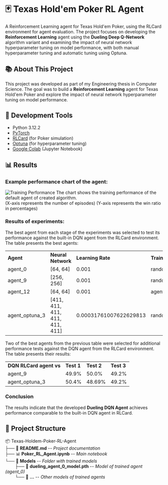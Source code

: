 # 🃏 Texas Hold'em Poker RL Agent 

A Reinforcement Learning agent for Texas Hold'em Poker, using the RLCard environment for agent evaluation. 
The project focuses on developing the **Reinforcement Learning** agent using the **Dueling Deep Q-Network** algorithm variant and 
examining the impact of neural network hyperparameter tuning on model performance, with both manual hyperparameter tuning and automatic tuning using Optuna.

## 📚 About This Project
This project was developed as part of my Engineering thesis in Computer Science. The goal was to build a **Reinforcement Learning** agent for Texas Hold'em Poker and explore the impact of neural network hyperparameter tuning on model performance.

## 🧰 Development Tools
- Python 3.12.2
- [PyTorch](https://pytorch.org)
- [RLCard](https://rlcard.org/index.html) (for Poker simulation)
- [Optuna](https://optuna.org) (for hyperparameter tuning)
- [Google Colab](https://colab.research.google.com) (Jupyter Notebook)

## 📊 Results

### Example performance chart of the agent:

![Training Performance](https://github.com/user-attachments/assets/93972d74-5061-4c7e-b71a-6c746bb8ed33)
The chart shows the training performance of the default agent of created algorithm. <br>
(X-axis represents the number of episodes)
(Y-axis represents the win ratio in percentages)

### Results of experiments:

The best agent from each stage of the experiments was selected to test its performance against the built-in DQN agent from the RLCard environment. <br>
The table presents the best agents:

<table>
  <tr>
    <td>
      <b>Agent</b>
    </td>
    <td>
      <b>Neural Network</b>
    </td>
    <td>
      <b>Learning Rate</b>
    </td>
    <td>
      <b>Trained on</b>
    </td>
  </tr>
  <tr>
    <td>
      agent_0
    </td>
    <td>
      [64, 64]
    </td>
    <td>
      0.001
    </td>
    <td>
      random_agent
    </td>
  </tr>
  <tr>
    <td>
      agent_9
    </td>
    <td>
      [256, 256]
    </td>
    <td>
      0.001
    </td>
    <td>
      random_agent
    </td>
  </tr>
  <tr>
    <td>
      agent_12
    </td>
    <td>
      [64, 64]
    </td>
    <td>
      0.001
    </td>
    <td>
      agent_0
    </td>
  </tr>
  <tr>
    <td>
      agent_optuna_3
    </td>
    <td>
      [411, 411, 411, 411, 411, 411]
    </td>
    <td>
      0.00031761007622629813
    </td>
    <td>
      random_agent
    </td>
  </tr>
</table>

Two of the best agents from the previous table were selected for additional performance tests against the DQN agent from the RLCard environment. <br>
The table presents their results:

<table>
  <tr>
    <td>
      <b>DQN RLCard agent vs</b>
    </td>
    <td>
      <b>Test 1</b>
    </td>
    <td>
      <b>Test 2</b>
    </td>
    <td>
      <b>Test 3</b>
    </td>
  </tr>
  <tr>
    <td>
      agent_9
    </td>
    <td>
      49.9%
    </td>
    <td>
      50.0%
    </td>
    <td>
      49.2%
    </td>
  </tr>
  <tr>
    <td>
      agent_optuna_3
    </td>
    <td>
      50.4%
    </td>
    <td>
      48.69%
    </td>
    <td>
      49.2%
    </td>
  </tr>
</table>

### Conclusion
The results indicate that the developed **Dueling DQN Agent** achieves
performance comparable to the built-in DQN agent in RLCard.

## 📂 Project Structure

📦 Texas-Holdem-Poker-RL-Agent <br>
├── 📄 **README.md** -- *Project documentation <br>*
├── 📊 **Poker_RL_Agent.ipynb** -- *Main notebook <br>*
└── 📂 **Models** -- *Folder with trained models <br>*
&nbsp;&nbsp;&nbsp;&nbsp;&nbsp;&nbsp;&nbsp;&nbsp;├── 📄 **dueling_agent_0_model.pth** -- *Model of trained agent (agent_0) <br>*
&nbsp;&nbsp;&nbsp;&nbsp;&nbsp;&nbsp;&nbsp;&nbsp;└── 📄 **...** -- *Other models of trained agents <br>*
